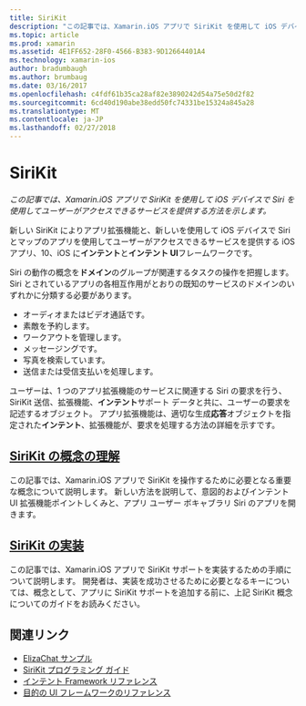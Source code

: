 ```yaml
---
title: SiriKit
description: "この記事では、Xamarin.iOS アプリで SiriKit を使用して iOS デバイスで Siri を使用してユーザーがアクセスできるサービスを提供する方法を示します。"
ms.topic: article
ms.prod: xamarin
ms.assetid: 4E1FF652-28F0-4566-B383-9D12664401A4
ms.technology: xamarin-ios
author: bradumbaugh
ms.author: brumbaug
ms.date: 03/16/2017
ms.openlocfilehash: c4fdf61b35ca28af82e3890242d54a75e50d2f82
ms.sourcegitcommit: 6cd40d190abe38edd50fc74331be15324a845a28
ms.translationtype: MT
ms.contentlocale: ja-JP
ms.lasthandoff: 02/27/2018
---
```

# <a name="sirikit"></a>SiriKit

_この記事では、Xamarin.iOS アプリで SiriKit を使用して iOS デバイスで Siri を使用してユーザーがアクセスできるサービスを提供する方法を示します。_

新しい SiriKit によりアプリ拡張機能と、新しいを使用して iOS デバイスで Siri とマップのアプリを使用してユーザーがアクセスできるサービスを提供する iOS アプリ、10、iOS に**インテント**と**インテント UI**フレームワークです。

Siri の動作の概念を**ドメイン**のグループが関連するタスクの操作を把握します。 Siri とされているアプリの各相互作用がとおりの既知のサービスのドメインのいずれかに分類する必要があります。

- オーディオまたはビデオ通話です。
- 素敵を予約します。
- ワークアウトを管理します。
- メッセージングです。
- 写真を検索しています。
- 送信または受信支払いを処理します。

ユーザーは、1 つのアプリ拡張機能のサービスに関連する Siri の要求を行う、SiriKit 送信、拡張機能、**インテント**サポート データと共に、ユーザーの要求を記述するオブジェクト。 アプリ拡張機能は、適切な生成**応答**オブジェクトを指定された**インテント**、拡張機能が、要求を処理する方法の詳細を示すです。

## <a name="understanding-sirikit-conceptsiosplatformsirikitunderstanding-sirikitmd"></a>[SiriKit の概念の理解](~/ios/platform/sirikit/understanding-sirikit.md)

この記事では、Xamarin.iOS アプリで SiriKit を操作するために必要となる重要な概念について説明します。 新しい方法を説明して、意図的およびインテント UI 拡張機能ポイントしくみと、アプリ ユーザー ボキャブラリ Siri のアプリを開きます。

## <a name="implementing-sirikitiosplatformsirikitimplementing-sirikitmd"></a>[SiriKit の実装](~/ios/platform/sirikit/implementing-sirikit.md)

この記事では、Xamarin.iOS アプリで SiriKit サポートを実装するための手順について説明します。 開発者は、実装を成功させるために必要となるキーについては、概念として、アプリに SiriKit サポートを追加する前に、上記 SiriKit 概念についてのガイドをお読みください。





## <a name="related-links"></a>関連リンク

- [ElizaChat サンプル](https://developer.xamarin.com/samples/monotouch/ios10/ElizaChat/)
- [SiriKit プログラミング ガイド](https://developer.apple.com/library/prerelease/content/documentation/Intents/Conceptual/SiriIntegrationGuide/index.html)
- [インテント Framework リファレンス](https://developer.apple.com/reference/intents)
- [目的の UI フレームワークのリファレンス](https://developer.apple.com/reference/intentsui)
